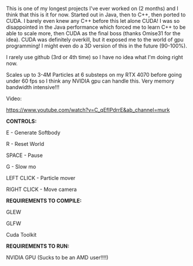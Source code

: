 This is one of my longest projects I've ever worked on (2 months) and I think that this is it for now. Started out in Java, then to C++, then ported to CUDA. I barely even knew any C++ before this let alone CUDA! I was so disappointed in the Java performance which forced me to learn C++ to be able to scale more, then CUDA as the final boss (thanks Omise31 for the idea). CUDA was definitely overkill, but it exposed me to the world of gpu programming! I might even do a 3D version of this in the future (90-100%).

I rarely use github (3rd or 4th time) so I have no idea what I'm doing right now. 

Scales up to 3-4M Particles at 6 substeps on my RTX 4070 before going under 60 fps so I think any NVIDIA gpu can handle this. Very memory bandwidth intensive!!!

Video:

https://www.youtube.com/watch?v=C_qEfIPdrrE&ab_channel=murk

**CONTROLS:**

E - Generate Softbody

R - Reset World

SPACE - Pause

G - Slow mo

LEFT CLICK - Particle mover

RIGHT CLICK - Move camera

**REQUIREMENTS TO COMPILE:**

GLEW

GLFW

Cuda Toolkit

**REQUIREMENTS TO RUN:**

NVIDIA GPU (Sucks to be an AMD user!!!!)

